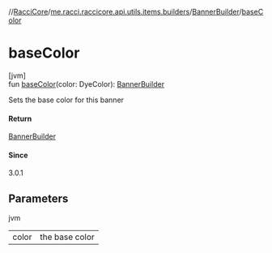 //[RacciCore](../../../index.md)/[me.racci.raccicore.api.utils.items.builders](../index.md)/[BannerBuilder](index.md)/[baseColor](base-color.md)

# baseColor

[jvm]\
fun [baseColor](base-color.md)(color: DyeColor): [BannerBuilder](index.md)

Sets the base color for this banner

#### Return

[BannerBuilder](index.md)

#### Since

3.0.1

## Parameters

jvm

| | |
|---|---|
| color | the base color |
